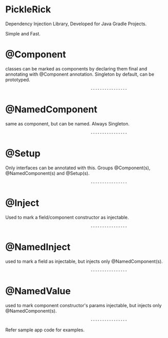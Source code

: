 # PickleRick
Dependency Injection Library, Developed for Java Gradle Projects.


Simple and Fast.

# @Component

 classes can be marked as components by declaring them final and annotating with @Component annotation.
 Singleton by default, can be prototyped.
 
                                         ----------------
                                         
# @NamedComponent

same as component, but can be named. Always Singleton.

                                         ----------------
                                         
                                         

# @Setup

Only interfaces can be annotated with this. Groups @Component(s), @NamedComponent(s) and @Setup(s).

                                         ----------------                                                                                

# @Inject

Used to mark a field/component constructor as injectable.

                                         ----------------                                                                                
                                         

# @NamedInject

used to mark a field as injectable, but injects only @NamedComponent(s).

                                         ----------------                                                                                
                                                                                  
# @NamedValue

used to mark component constructor's params injectable, but injects only @NamedComponent(s).

                                         ----------------                                                                                
                                         
Refer sample app code for examples.
